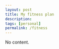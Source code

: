 ```yaml
---
layout: post
title: My fitness plan
description:
tags: [personal]
permalink: /fitness
---
```


No content.
